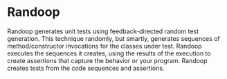 # Randoop


Randoop generates unit tests using feedback-directed random test generation. 
This technique randomly, but smartly, generates sequences of method/constructor invocations for the classes under test. 
Randoop executes the sequences it creates, using the results of the execution to create assertions that capture the behavior or your program. 
Randoop creates tests from the code sequences and assertions.

